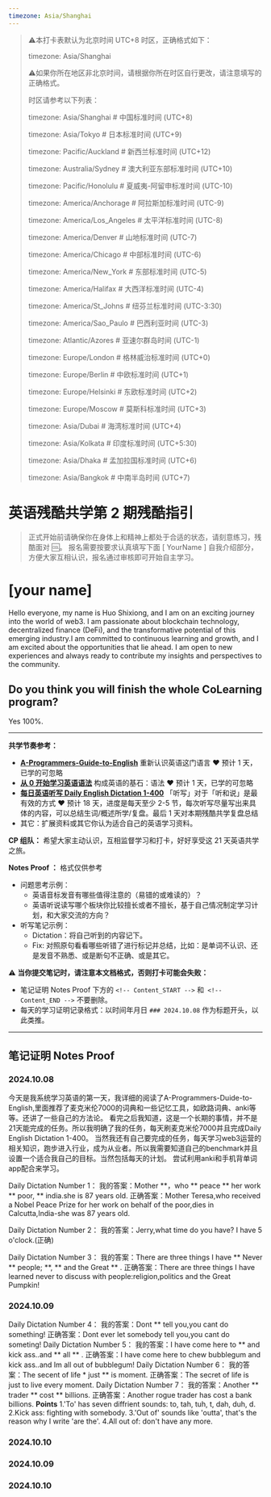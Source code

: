 ```yaml
---
timezone: Asia/Shanghai
---
```


> ⚠️本打卡表默认为北京时间 UTC+8 时区，正确格式如下：
>
> timezone: Asia/Shanghai
>
> ⚠️如果你所在地区非北京时间，请根据你所在时区自行更改，请注意填写的正确格式。
>
> 时区请参考以下列表：
>
> timezone: Asia/Shanghai # 中国标准时间 (UTC+8)
>
> timezone: Asia/Tokyo # 日本标准时间 (UTC+9)
>
> timezone: Pacific/Auckland # 新西兰标准时间 (UTC+12)
>
> timezone: Australia/Sydney # 澳大利亚东部标准时间 (UTC+10)
>
> timezone: Pacific/Honolulu # 夏威夷-阿留申标准时间 (UTC-10)
>
> timezone: America/Anchorage # 阿拉斯加标准时间 (UTC-9)
>
> timezone: America/Los_Angeles # 太平洋标准时间 (UTC-8)
>
> timezone: America/Denver # 山地标准时间 (UTC-7)
>
> timezone: America/Chicago # 中部标准时间 (UTC-6)
>
> timezone: America/New_York # 东部标准时间 (UTC-5)
>
> timezone: America/Halifax # 大西洋标准时间 (UTC-4)
>
> timezone: America/St_Johns # 纽芬兰标准时间 (UTC-3:30)
>
> timezone: America/Sao_Paulo # 巴西利亚时间 (UTC-3)
>
> timezone: Atlantic/Azores # 亚速尔群岛时间 (UTC-1)
>
> timezone: Europe/London # 格林威治标准时间 (UTC+0)
>
> timezone: Europe/Berlin # 中欧标准时间 (UTC+1)
>
> timezone: Europe/Helsinki # 东欧标准时间 (UTC+2)
>
> timezone: Europe/Moscow # 莫斯科标准时间 (UTC+3)
>
> timezone: Asia/Dubai # 海湾标准时间 (UTC+4)
>
> timezone: Asia/Kolkata # 印度标准时间 (UTC+5:30)
>
> timezone: Asia/Dhaka # 孟加拉国标准时间 (UTC+6)
>
> timezone: Asia/Bangkok # 中南半岛时间 (UTC+7)



# 英语残酷共学第 2 期残酷指引

> 正式开始前请确保你在身体上和精神上都处于合适的状态，请刻意练习，残酷面对 🆒。 报名需要按要求认真填写下面 [ YourName ] 自我介绍部分，方便大家互相认识，报名通过审核即可开始自主学习。

# [your name]
Hello everyone, my name is Huo Shixiong, and I am on an exciting journey into the world of web3. I am passionate about blockchain technology, decentralized finance (DeFi), and the transformative potential of this emerging industry.I am committed to continuous learning and growth, and I am excited about the opportunities that lie ahead. I am open to new experiences and always ready to contribute my insights and perspectives to the community.


## Do you think you will finish the whole CoLearning program?

Yes 100%.

---

**共学节奏参考：**

- [**A-Programmers-Guide-to-English**](https://github.com/yujiangshui/A-Programmers-Guide-to-English) 重新认识英语这门语言 ❤️ 预计 1 天，已学的可忽略
- [**从 0 开始学习英语语法**](https://hzpt-inet-club.github.io/english-note/) 构成英语的基石：语法 ❤️ 预计 1 天，已学的可忽略
- [**每日英语听写 Daily English Dictation 1-400**](https://www.bilibili.com/video/BV1U7411a7xG?p=3&vd_source=bc0666711d2280c24d54945ab9c11146) 「听写」对于「听和说」是最有效的方式 ❤️ 预计 18 天，进度是每天至少 2-5 节，每次听写尽量写出来具体的内容，可以总结生词/概述所学/复盘。最后 1 天对本期残酷共学复盘总结
- 其它：扩展资料或其它你认为适合自己的英语学习资料。

**CP 组队：**  希望大家主动认识，互相监督学习和打卡，好好享受这 21 天英语共学之旅。

**Notes Proof ：** 格式仅供参考

- 问题思考示例：
  - 英语音标发音有哪些值得注意的（易错的或难读的）？
  - 英语听说读写哪个板块你比较擅长或者不擅长，基于自己情况制定学习计划，和大家交流的方向？
- 听写笔记示例：
  - Dictation：将自己听到的内容记下。
  - Fix: 对照原句看看哪些听错了进行标记并总结，比如：是单词不认识、还是发音不熟悉、或是断句不正确、或是其它。

⚠️ **当你提交笔记时，请注意本文档格式，否则打卡可能会失败：**

- 笔记证明 Notes Proof 下方的 `<!-- Content_START -->` 和` <!-- Content_END -->` 不要删除。
- 每天的学习证明记录格式：以时间年月日 `### 2024.10.08` 作为标题开头，以此类推。

---

## 笔记证明 Notes Proof

<!-- Content_START --> 

### 2024.10.08
今天是我系统学习英语的第一天，我详细的阅读了A-Programmers-Duide-to-English,里面推荐了麦克米伦7000的词典和一些记忆工具，如欧路词典、anki等等。还讲了一些自己的方法论。
看完之后我知道，这是一个长期的事情，并不是21天能完成的任务。所以我明确了我的任务，每天刷麦克米伦7000并且完成Daily English Dictation 1-400。
当然我还有自己要完成的任务，每天学习web3运营的相关知识，跑步进入行业，成为从业者。所以我需要知道自己的benchmark并且设置一个适合我自己的目标。当然包括每天的计划。
尝试利用anki和手机背单词app配合来学习。

Daily Dictation Number 1：
我的答案：Mother **，who ** peace ** her work ** poor, ** india.she is 87 years old.
正确答案：Mother Teresa,who received a Nobel Peace Prize for her work on behalf of the poor,dies in Calcutta,India-she was 87 years old.

Daily Dictation Number 2：
我的答案：Jerry,what time do you have? I have 5 o'clock.(正确)

Daily Dictation Number 3：
我的答案：There are three things I have ** Never **  people; **, ** and the Great ** .
正确答案：There are three things I have learned never to discuss with people:religion,politics and the Great Pumpkin!

### 2024.10.09
Daily Dictation Number 4：
我的答案：Dont ** tell you,you cant do something!
正确答案：Dont ever let somebody tell you,you cant do someting!
Daily Dictation Number 5：
我的答案：I have come here to ** and kick ass..and ** all ** .
正确答案：I have come here to chew bubblegum and kick ass..and Im all out of bubblegum!
Daily Dictation Number 6：
我的答案：The secent of life * just ** is moment.
正确答案：The secret of life is just to live every moment.
Daily Dictation Number 7：
我的答案：Another ** trader ** cost ** billions.
正确答案：Another rogue trader has cost a bank billions.
**Points**
1.'To' has seven diffrient sounds: to, tah, tuh, t, dah, duh, d.
2.Kick ass: fighting with somebody.
3.'Out of' sounds like 'outta', that's the reason why I write 'are the'.
4.All out of: don't have any more.
### 2024.10.10



### 2024.10.09



### 2024.10.10







<!-- Content_END -->
